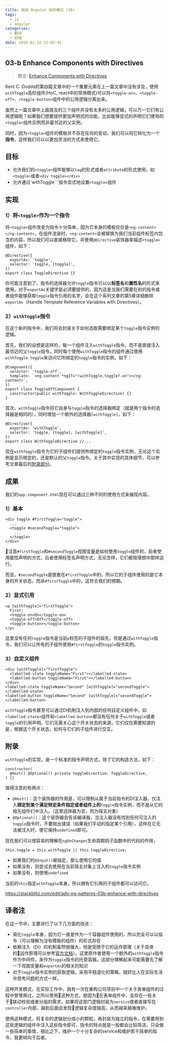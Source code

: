 ```yaml
---
title: 高级 Angular 组件模式 (3b)
tags:
  - js
  - angular
categories: 
  - 翻译
  - 前端
date: 2018-01-10 22:02:45
---
```



## 03-b Enhance Components with Directives

> 原文: [Enhance Components with Directives](https://blog.angularindepth.com/enhance-components-with-directives-58f16c4ca1f)

Kent C. Dodds的第四篇文章中的一个重要元素在上一篇文章中没有涉及，使用``withToggle``高阶组件(HoC, react中的常用模式)可以将``<toggle-on>``、``<toggle-off>``、``<toggle-button>``组件中的公用逻辑分离出来。

虽然上一篇文章中上面提及的三个组件并没有太多的公用逻辑，可以万一它们有公用逻辑呢？如果我们想要提供更加声明式的功能，比如能够显式的声明它们使用的``<toggle>``组件实例而非最邻近的父实例。

同时，因为``<toggle>``组件的模板并不存在任何的变动，我们可以将它转化为一个**指令**，这样我们可以以更加灵活的方式来使用它。

## 目标
* 允许我们的``<toggle>``组件能够以``tag``的形式或者``attribute``的形式使用，如``<toggle>``或者``<div toggle></div>``
* 允许通过`withToggle```指令显式地设置``<toggle>``组件

## 实现
### 1）将``<toggle>``作为一个指令
将``<toggle>``组件改变为指令十分简单，因为它本身的模板仅仅是``<ng-content></ng-content>``，在组件渲染时，``<ng-content>``会被替换为我们当前组件标签内包含的内容，所以我们可以直接移除它，并使用``@Directive``装饰器来描述``<toggle>``组件，如下：
```
@Directive({
  exportAs: 'toggle',
  selector: 'toggle, [toggle]',
})
export class ToggleDirective {}
```
你可能注意到了，指令的选择器允许``toggle``指令可以以**标签名**和**属性名**的形式来使用。对于``exportAs``关键字是必须要提供的，因为这是当我们需要在别的指令或者组件能够获取``toggle``指令引用的名字，会在这个系列文章的第5章详细删除``exportAs``（Handle Template Reference Variables with Directives）。

### 2）``withToggle``指令
在这个新的指令中，我们将会封装关于如何选取需要绑定某个``toggle``指令实例的逻辑。

首先，我们的设想是这样的，每一个组件注入``withToggle``指令，而不是直接注入最邻近的父``toggle``指令。同时每个使用``withToggle``指令的组件通过使用``withToggle.toggle``来访问它所绑定的``toggle``指令的实例，如下：
```
@Component({
  selector: 'toggle-off',
  template: `<ng-content *ngIf="!withToggle.toggle?.on"></ng-content>`,
})
export class ToggleOffComponent {
  constructor(public withToggle: WithToggleDirective) {}
}
```

其次，``withToggle``指令将它自身与``toggle``指令的选择器绑定（就是两个指令的选择器是相同的），同时增加一个额外的选择器``[withToggle]``，如下：
```
@Directive({
  exportAs: 'withToggle',
  selector: 'toggle, [toggle], [withToggle]',
})
export class WithToggleDirective //...
```

现在``withToggle``指令为它的子组件们提供所绑定的``toggle``指令实例，无论这个实例是显示绑定的，还是默认的父``toggle``指令。关于其中实现的具体细节，可以参考文章最后的[附录部分](#附录)。

## 成果
我们的``app.component.html``现在可以通过三种不同的使用方式来展现内容。

### 1）基本
```
<div toggle #firstToggle="toggle">
  ...
  <toggle #secondToggle="toggle">
    ...
  </toggle>
</div>
```
注意``#firstToggle``和``#secondToggle``视图变量是如何使用``toggle``组件的，前者使用属性声明的方式，后者使用标签名声明方式，无论怎样，它们都按理想中那样运行。

而且，``#secondToggle``是嵌套在``#firstToggle``中的，所以它的子组件使用的是它本身的开关状态，而非``#firstToggle``中的，这符合我们的预期。

### 2）显式引用
```
<p [withToggle]="firstToggle">
  First:
  <toggle-on>On</toggle-on>
  <toggle-off>Off</toggle-off>
  <toggle-button></toggle-button>
</p>
```
这里没有任何``toggle``指令是当前``p``标签的子组件的祖先，但是通过``withToggle``指令，我们可以让所有的子组件使用``#firstToggle``的``toggle``指令实例。

### 3）自定义组件
```
<div [withToggle]="firstToggle">
  <labelled-state toggleName="First"></labelled-state>
  <labelled-button toggleName="First"></labelled-button>
</div>
<labelled-state toggleName="Second" [withToggle]="secondToggle"> </labelled-state>
<labelled-button toggleName="Second" [withToggle]="secondToggle"> </labelled-button>
```
``withToggle``指令甚至可以通过DI机制注入到内部的任何自定义组件中，如``<labelled-state>``组件和``<labelled-button>``都没有任何关于``withToggle``或者``toggle``的引用声明。它们无需关心这个开关状态的来源，它们仅仅需要知道的是，根据这个开关状态，如何与它们的子组件进行交互。

## 附录
``withToggle``的实现，是一个标准的指令声明方式，除了它的构造方法，如下：
```
constructor(
  @Host() @Optional() private toggleDirective: ToggleDirective,
) {}
```
值得注意的有两点：
* ``@Host()``：这个装饰器的作用是，可以限制从属于当前指令的DI注入器，仅注入**绑定到某个满足特定条件指定或者组件上的**``toggle``指令实例，而不是从它的祖先组件们中注入。（这里选择器为空，则为宿主对象）
* ``@Optional()``：这个装饰器会告诉编译器，当注入器没有找到任何可注入的``toggle``指令时，不要抛出错误（如果我们手动的指定某个引用），这样在它无法被注入时，使它保持``undefined``即可。

现在我们可以很容易的理解在``ngOnChanges``生命周期钩子函数中的代码的作用，
```
this.toggle = this.withToggle || this.toggleDirective;
```

* 如果我们的``@Input()``被指定，那么使用它的值
* 如果没有，则尝试去使用在当前宿主对象上注入的``toggle``指令实例
* 如果没有，则使用``undefined``

当前的``this``指定``withToggle``本身，所以拥有它引用的子组件都可以访问它。

https://stackblitz.com/edit/adv-ng-patterns-03b-enhance-with-directives

## 译者注
在这一节中，主要进行了以下几方面的改进：
* 简化``toggle``本身，因为它一直是作为一个容器组件使用的，所以完全可以以指令（可以理解为没有模板的组件）的形式存在
* 依赖注入（DI）的机制虽然很强大，但是受限于它的运作原理（关于具体的运作原理可以参考[官方文档](https://angular.cn/guide/dependency-injection)）。这里原作者使用一个额外的``withToggle``指令作为中间件，来作为``toggle``指令的托管容器。这部分理解起来可能需要先了解一下视图变量和``exportAs``的相关的知识
* 对于``toggle``指令实例的获取逻辑，采用平稳退化的策略，就好比人在实际生活中思考问题的方式一样。

这种开发模式，在实际工作中，我有一次在重构公司项目中一个关于表单组件的过程中曾使用过，之所以使用这种方式，是因为在表单组件中，会存在一些关于联动校验或者分组的需求，如果将这部门逻辑封装为``service``或者直接写在``controller``内部，越到后面会发现逻辑复杂度越高，从而越来越难维护。

使用这种模式，将复杂的逻辑划分成小的颗粒，再封装为独立的指令，在需要用到这些逻辑的组件中注入这些指令即可，指令的特点就是一般都会比较简洁，只会做一些简单的事情，相比之下，维护一个十分复杂的service和维护若干简单的指令，我更倾向于后者。

